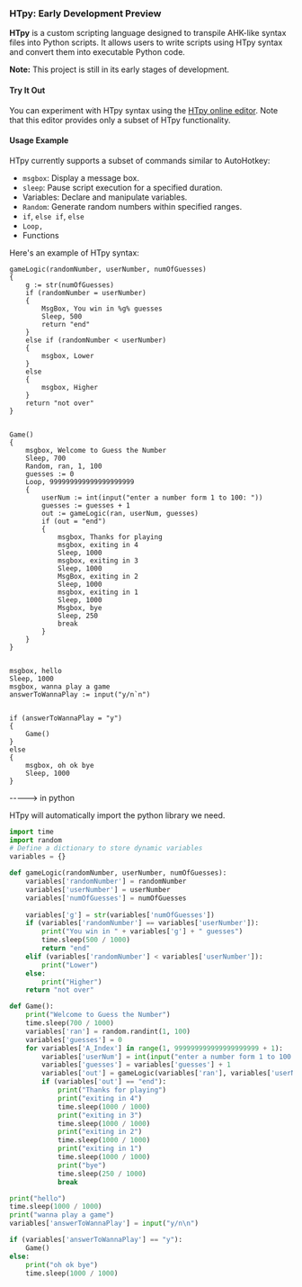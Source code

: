 ### HTpy: Early Development Preview

**HTpy** is a custom scripting language designed to transpile AHK-like syntax files into Python scripts. It allows users to write scripts using HTpy syntax and convert them into executable Python code.

**Note:** This project is still in its early stages of development.

#### Try It Out

You can experiment with HTpy syntax using the [HTpy online editor](https://themaster1127.github.io/HTpy/). Note that this editor provides only a subset of HTpy functionality.

#### Usage Example

HTpy currently supports a subset of commands similar to AutoHotkey:

- `msgbox`: Display a message box.
- `sleep`: Pause script execution for a specified duration.
- Variables: Declare and manipulate variables.
- `Random`: Generate random numbers within specified ranges.
- `if`, `else if`, `else`
- `Loop, `
- Functions

Here's an example of HTpy syntax:

```ahk
gameLogic(randomNumber, userNumber, numOfGuesses)
{
    g := str(numOfGuesses)
    if (randomNumber = userNumber)
    {
        MsgBox, You win in %g% guesses
        Sleep, 500
        return "end"
    }
    else if (randomNumber < userNumber)
    {
        msgbox, Lower
    }
    else
    {
        msgbox, Higher
    }
    return "not over"
}


Game()
{
    msgbox, Welcome to Guess the Number
    Sleep, 700
    Random, ran, 1, 100
    guesses := 0
    Loop, 999999999999999999999
    {
        userNum := int(input("enter a number form 1 to 100: "))
        guesses := guesses + 1
        out := gameLogic(ran, userNum, guesses)
        if (out = "end")
        {
            msgbox, Thanks for playing
            msgbox, exiting in 4
            Sleep, 1000
            msgbox, exiting in 3
            Sleep, 1000
            MsgBox, exiting in 2
            Sleep, 1000
            msgbox, exiting in 1
            Sleep, 1000
            Msgbox, bye
            Sleep, 250
            break
        }
    }
}


msgbox, hello
Sleep, 1000
msgbox, wanna play a game
answerToWannaPlay := input("y/n`n")


if (answerToWannaPlay = "y")
{
    Game()
}
else 
{
    msgbox, oh ok bye
    Sleep, 1000
}
```

-----> in python


HTpy will automatically import the python library we need. 

```py
import time
import random
# Define a dictionary to store dynamic variables
variables = {}

def gameLogic(randomNumber, userNumber, numOfGuesses):
    variables['randomNumber'] = randomNumber
    variables['userNumber'] = userNumber
    variables['numOfGuesses'] = numOfGuesses
    
    variables['g'] = str(variables['numOfGuesses'])
    if (variables['randomNumber'] == variables['userNumber']):
        print("You win in " + variables['g'] + " guesses")
        time.sleep(500 / 1000)
        return "end"
    elif (variables['randomNumber'] < variables['userNumber']):
        print("Lower")
    else:
        print("Higher")
    return "not over"

def Game():
    print("Welcome to Guess the Number")
    time.sleep(700 / 1000)
    variables['ran'] = random.randint(1, 100)
    variables['guesses'] = 0
    for variables['A_Index'] in range(1, 999999999999999999999 + 1):
        variables['userNum'] = int(input("enter a number form 1 to 100: "))
        variables['guesses'] = variables['guesses'] + 1
        variables['out'] = gameLogic(variables['ran'], variables['userNum'], variables['guesses'])
        if (variables['out'] == "end"):
            print("Thanks for playing")
            print("exiting in 4")
            time.sleep(1000 / 1000)
            print("exiting in 3")
            time.sleep(1000 / 1000)
            print("exiting in 2")
            time.sleep(1000 / 1000)
            print("exiting in 1")
            time.sleep(1000 / 1000)
            print("bye")
            time.sleep(250 / 1000)
            break

print("hello")
time.sleep(1000 / 1000)
print("wanna play a game")
variables['answerToWannaPlay'] = input("y/n\n")

if (variables['answerToWannaPlay'] == "y"):
    Game()
else:
    print("oh ok bye")
    time.sleep(1000 / 1000)
```
